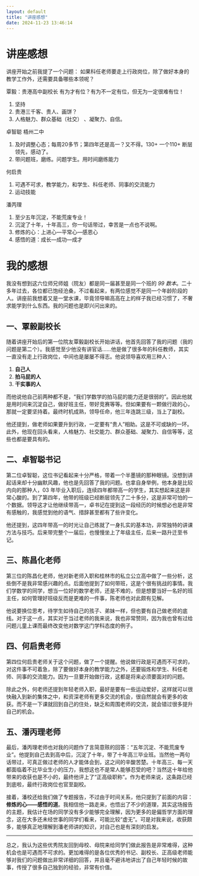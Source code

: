 ```yaml
---
layout: default
title: "讲座感想"
date: 2024-11-23 13:46:14 
---
```


# 讲座感想

讲座开始之前我提了一个问题：
如果科任老师要走上行政岗位，除了做好本身的教学工作外，还需要具备哪些本领呢？

覃毅：贵港高中副校长
有为才有位？有为不一定有位，但无为一定很难有位！ 
1. 坚持
2. 贵港三千客、贵人、画饼？
3. 人格魅力、群众基础（社交） 、凝聚力、自信。

卓智聪 梧州二中
1.  及时调整心态；每周20多节；第四年还是高一？又不得。130+ 一个110+ 断层领先，感动了。
2.  带问题班，磨练。问题学生。用时间磨练能力

何启贵
1. 可遇不可求，教学能力，和学生、科任老师、同事的交流能力
2. 运动技能

潘丙理
1. 至少五年沉淀，不能荒废专业！
2. 沉淀了十年，十年高三，你一句话带过，幸苦是一点也不说啊。
3. 修炼的心：上进心—平常心—感恩心
4. 感悟的道：成长—成功—成才

# 我的感想

我没有想到这六位师兄师姐（院友）都是同一届甚至是同一个班的 *99 数本*。二十多年过去，各位都已饱经沧桑，不过看起来，有两位感觉不是同一个年龄阶段的人。讲座前我想着又是一堂水课，毕竟领导嘛高高在上的样子我已经习惯了，不奢求能学到什么东西。我的问题也是即兴问出来的。

## 一、覃毅副校长

随着讲座开始后的第一位院友覃毅副校长开始讲话，他首先回答了我的问题（我的问题是第二个）。我感觉至少他没有讲官话......他是做了很多年的科任教师，其实一直没有走上行政岗位，中间也是屡屡不得志。他说领导喜欢用三种人：

1. **自己人**
2. **拍马屁的人**
3. **干实事的人**

而他说他自己前两种都不是，“我们学数学的拍马屁的能力还是很弱的”。因此他就是用时间来沉淀自己，做好班主任，带好竞赛等等。但如果要有一颗做行政的心，那就一定要坚持着。最终时机成熟，领导任命，他三年连跳三级，当上了副校。

他还提到，做老师如果要升到行政，一定要有“贵人”相助。这是不可或缺的一环。此外，他现在回头看来，人格魅力、社交能力、群众基础、凝聚力、自信等等，这些也都是要具有的。

## 二、卓智聪书记

第二位卓智聪，这位书记看起来十分严格，带着一个半墨镜的那种眼镜。没想到讲起话来却十分幽默风趣，他也是先回答了我的问题。也拿自身举例，他本身是比较内向的那种人，03 年毕业入职后，连续四年都带高一的学生，其实想起来这是非常心酸的。到了第四年，他带的班级已经断层领先了二十多分，这是非常可怕的一个数据。领导这才让他继续带高一，卓书记在提到这一段经历的时候想必也是非常有感触的，我感觉到他的语气、措辞甚至都有了些许变化。

他还提到，这四年带高一的时光让自己练就了一身扎实的基本功，非常独特的讲课方法与技巧。后来带完整个一届后，也慢慢坐上了年级主任，后来一路升迁至书记。

## 三、陈昌化老师

第三位的陈昌化老师，他对新老师入职和桂林市的私立公立高中做了一些分析，这些倒不是我非常感兴趣的点。后面他提到了如何带班，这是个很有挑战的事情。我们学数学的同学，想当一位好的数学老师，还是不难的，但是想要当好一名好的班主任，如何管理好班级反而是更难的一件事，陈老师也对此颇有见解。

他说要换位思考，待学生如待自己的孩子、弟妹一样，但也要有自己做老师的底线。对于这一点，其实对于当过老师的我来说，我也非常赞同，因为我也曾有过给问题儿童上课而最终改变他对数学这门学科态度的例子。

## 四、何启贵老师

第四位何启贵老师关于这个问题，做了一个提醒。他说做行政是可遇而不可求的，对这件事不可着急，除了要做好本身的教学能力之外，还要锻炼和学生、科任老师、同事的交流能力。因为一旦要开始做行政，这都是将来必须要面对的问题。

除此之外，何老师还提到年轻老师入职，最好是要有一些运动爱好，这样就可以很快融入到新的集体之中，和资深老师有更多交流的机会，很自然就会有更多的收获。而不是一下课就回到自己的住处，缺乏和周围老师的交流，就会错过很多提升自己的机会。

## 五、潘丙理老师

最后，潘丙理老师也对我的问题作了言简意赅的回答：“五年沉淀、不能荒废专业”。他提到自己去到高中后，沉淀了十年，带了十年高三毕业班。当然他一两句话带过，可真正做过老师的人才能体会到，这之间的辛酸苦楚。十年高三、每一天都面临着不比毕业生小的压力，我想这也不是常人能够忍受的吧？当然这十年给他带来的收获也是不小的，最终他评上了“正高级职称”。作为老师来说，这条路已经到底啦，最终行政岗位也官至副校。

接着，潘校还给我们做了专题报告，不过由于时间关系，他只提到了前面的内容：**修炼的心——感悟的道**。我相信他一路走来，也悟出了不少的道理，其实这场报告的主题，我估计在场的同学没有多少能够完全理解，因为更多的是偏哲学方面的理念，这在大多还未经世事的同学们看来，可能比较“虚无”。可是对我来说，收获颇多，能够真正地理解到潘老师讲的知识，对自己也是有深刻的启发。

---

总之，我认为这些优秀院友回到母校、母院来给同学们做此报告是非常难得，这种机会也是可遇而不可求的。更加难得的是各位优秀的书记、副校长、正高级老师能够对我们的问题做出非常详细的回答，并且毫不避讳地讲出了自己年轻时候的故事，传授了很多自己独到的经验，非常有价值。
